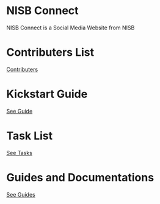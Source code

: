 # NISB Connect
NISB Connect is a Social Media Website from NISB

# Contributers List
[Contributers](https://github.com/nisbweb/nisbconnect/blob/master/contributers.md)

# Kickstart Guide
[See Guide](https://github.com/nisbweb/nisbconnect/blob/master/kickstart.md)

# Task List
[See Tasks](https://github.com/nisbweb/nisbconnect/blob/master/tasklist.md)

# Guides and Documentations
[See Guides](https://github.com/nisbweb/nisbconnect/blob/master/guides.md)
